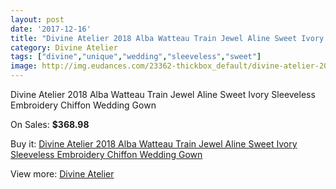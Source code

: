 ```yaml
---
layout: post
date: '2017-12-16'
title: "Divine Atelier 2018 Alba Watteau Train Jewel Aline Sweet Ivory Sleeveless Embroidery Chiffon Wedding Gown"
category: Divine Atelier
tags: ["divine","unique","wedding","sleeveless","sweet"]
image: http://img.eudances.com/23362-thickbox_default/divine-atelier-2018-alba-watteau-train-jewel-aline-sweet-ivory-sleeveless-embroidery-chiffon-wedding-gown.jpg
---
```

Divine Atelier 2018 Alba Watteau Train Jewel Aline Sweet Ivory Sleeveless Embroidery Chiffon Wedding Gown

On Sales: **$368.98**
<a href="https://www.eudances.com/en/divine-atelier/7523-divine-atelier-2018-alba-watteau-train-jewel-aline-sweet-ivory-sleeveless-embroidery-chiffon-wedding-gown.html"><amp-img layout="responsive" width="600" height="600" src="//img.eudances.com/23362-thickbox_default/divine-atelier-2018-alba-watteau-train-jewel-aline-sweet-ivory-sleeveless-embroidery-chiffon-wedding-gown.jpg" alt="Divine Atelier 2018 Alba Watteau Train Jewel Aline Sweet Ivory Sleeveless Embroidery Chiffon Wedding Gown 0" /></a>
<a href="https://www.eudances.com/en/divine-atelier/7523-divine-atelier-2018-alba-watteau-train-jewel-aline-sweet-ivory-sleeveless-embroidery-chiffon-wedding-gown.html"><amp-img layout="responsive" width="600" height="600" src="//img.eudances.com/23370-thickbox_default/divine-atelier-2018-alba-watteau-train-jewel-aline-sweet-ivory-sleeveless-embroidery-chiffon-wedding-gown.jpg" alt="Divine Atelier 2018 Alba Watteau Train Jewel Aline Sweet Ivory Sleeveless Embroidery Chiffon Wedding Gown 1" /></a>
<a href="https://www.eudances.com/en/divine-atelier/7523-divine-atelier-2018-alba-watteau-train-jewel-aline-sweet-ivory-sleeveless-embroidery-chiffon-wedding-gown.html"><amp-img layout="responsive" width="600" height="600" src="//img.eudances.com/23369-thickbox_default/divine-atelier-2018-alba-watteau-train-jewel-aline-sweet-ivory-sleeveless-embroidery-chiffon-wedding-gown.jpg" alt="Divine Atelier 2018 Alba Watteau Train Jewel Aline Sweet Ivory Sleeveless Embroidery Chiffon Wedding Gown 2" /></a>
<a href="https://www.eudances.com/en/divine-atelier/7523-divine-atelier-2018-alba-watteau-train-jewel-aline-sweet-ivory-sleeveless-embroidery-chiffon-wedding-gown.html"><amp-img layout="responsive" width="600" height="600" src="//img.eudances.com/23368-thickbox_default/divine-atelier-2018-alba-watteau-train-jewel-aline-sweet-ivory-sleeveless-embroidery-chiffon-wedding-gown.jpg" alt="Divine Atelier 2018 Alba Watteau Train Jewel Aline Sweet Ivory Sleeveless Embroidery Chiffon Wedding Gown 3" /></a>
<a href="https://www.eudances.com/en/divine-atelier/7523-divine-atelier-2018-alba-watteau-train-jewel-aline-sweet-ivory-sleeveless-embroidery-chiffon-wedding-gown.html"><amp-img layout="responsive" width="600" height="600" src="//img.eudances.com/23367-thickbox_default/divine-atelier-2018-alba-watteau-train-jewel-aline-sweet-ivory-sleeveless-embroidery-chiffon-wedding-gown.jpg" alt="Divine Atelier 2018 Alba Watteau Train Jewel Aline Sweet Ivory Sleeveless Embroidery Chiffon Wedding Gown 4" /></a>
<a href="https://www.eudances.com/en/divine-atelier/7523-divine-atelier-2018-alba-watteau-train-jewel-aline-sweet-ivory-sleeveless-embroidery-chiffon-wedding-gown.html"><amp-img layout="responsive" width="600" height="600" src="//img.eudances.com/23366-thickbox_default/divine-atelier-2018-alba-watteau-train-jewel-aline-sweet-ivory-sleeveless-embroidery-chiffon-wedding-gown.jpg" alt="Divine Atelier 2018 Alba Watteau Train Jewel Aline Sweet Ivory Sleeveless Embroidery Chiffon Wedding Gown 5" /></a>
<a href="https://www.eudances.com/en/divine-atelier/7523-divine-atelier-2018-alba-watteau-train-jewel-aline-sweet-ivory-sleeveless-embroidery-chiffon-wedding-gown.html"><amp-img layout="responsive" width="600" height="600" src="//img.eudances.com/23365-thickbox_default/divine-atelier-2018-alba-watteau-train-jewel-aline-sweet-ivory-sleeveless-embroidery-chiffon-wedding-gown.jpg" alt="Divine Atelier 2018 Alba Watteau Train Jewel Aline Sweet Ivory Sleeveless Embroidery Chiffon Wedding Gown 6" /></a>
<a href="https://www.eudances.com/en/divine-atelier/7523-divine-atelier-2018-alba-watteau-train-jewel-aline-sweet-ivory-sleeveless-embroidery-chiffon-wedding-gown.html"><amp-img layout="responsive" width="600" height="600" src="//img.eudances.com/23364-thickbox_default/divine-atelier-2018-alba-watteau-train-jewel-aline-sweet-ivory-sleeveless-embroidery-chiffon-wedding-gown.jpg" alt="Divine Atelier 2018 Alba Watteau Train Jewel Aline Sweet Ivory Sleeveless Embroidery Chiffon Wedding Gown 7" /></a>
<a href="https://www.eudances.com/en/divine-atelier/7523-divine-atelier-2018-alba-watteau-train-jewel-aline-sweet-ivory-sleeveless-embroidery-chiffon-wedding-gown.html"><amp-img layout="responsive" width="600" height="600" src="//img.eudances.com/23363-thickbox_default/divine-atelier-2018-alba-watteau-train-jewel-aline-sweet-ivory-sleeveless-embroidery-chiffon-wedding-gown.jpg" alt="Divine Atelier 2018 Alba Watteau Train Jewel Aline Sweet Ivory Sleeveless Embroidery Chiffon Wedding Gown 8" /></a>

Buy it: [Divine Atelier 2018 Alba Watteau Train Jewel Aline Sweet Ivory Sleeveless Embroidery Chiffon Wedding Gown](https://www.eudances.com/en/divine-atelier/7523-divine-atelier-2018-alba-watteau-train-jewel-aline-sweet-ivory-sleeveless-embroidery-chiffon-wedding-gown.html "Divine Atelier 2018 Alba Watteau Train Jewel Aline Sweet Ivory Sleeveless Embroidery Chiffon Wedding Gown")

View more: [Divine Atelier](https://www.eudances.com/en/115-divine-atelier "Divine Atelier")